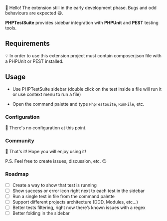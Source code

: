 👋 Hello! The extension still in the early development phase. Bugs and odd behaviours are expected 😅.


**PHPTestSuite** provides sidebar integration with **PHPUnit** and **PEST** testing tools.

## Requirements

💡 In order to use this extension project must contain composer.json file with a PHPUnit or PEST installed.

## Usage

* Use PHPTestSuite sidebar (double click on the test inside a file will run it or use context menu to run a file)
- Open the command palette and type `PhpTestSuite`, `RunFile`, etc.

### Configuration
🎈 There's no configuration at this point.

### Community
👋 That's it! Hope you will enjoy using it!

P.S. Feel free to create issues, discussion, etc. 😉

### Roadmap
- [ ] Create a way to show that test is running
- [ ] Show success or error icon right next to each test in the sidebar
- [ ] Run a single test in file from the command palette 
- [ ] Support different projects architecture (DDD, Modules, etc…)
- [ ] Better tests filtering, right now there’s known issues with a regex
- [ ] Better folding in the sidebar